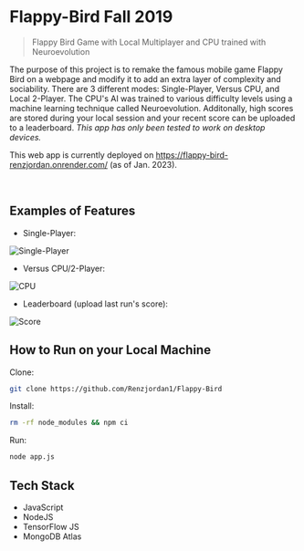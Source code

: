 # Flappy-Bird Fall 2019
> Flappy Bird Game with Local Multiplayer and CPU trained with Neuroevolution


The purpose of this project is to remake the famous mobile game Flappy Bird on a webpage and modify it to add an extra layer of complexity and sociability.
There are 3 different modes: Single-Player, Versus CPU, and Local 2-Player. The CPU's AI was trained to various difficulty levels using a machine learning
technique called Neuroevolution. Additonally, high scores are stored during your local session and your recent score can be uploaded to a leaderboard. *This app has only been tested to work on desktop devices.*

This web app is currently deployed on https://flappy-bird-renzjordan.onrender.com/ (as of Jan. 2023).

<br/>

## Examples of Features

* Single-Player:

![Single-Player](https://media.giphy.com/media/nARVPwDIpgMNlTMNhq/giphy.gif)



* Versus CPU/2-Player:

![CPU](https://media.giphy.com/media/Fl4T5NC9MKBG86vPWb/giphy.gif)



* Leaderboard (upload last run's score):

![Score](https://media.giphy.com/media/IpBeiaD4xwxBzY75pE/giphy.gif)



## How to Run on your Local Machine

Clone:

```sh
git clone https://github.com/Renzjordan1/Flappy-Bird
```

Install:

```sh
rm -rf node_modules && npm ci
```

Run:

```sh
node app.js
```



## Tech Stack

* JavaScript
* NodeJS
* TensorFlow JS
* MongoDB Atlas
